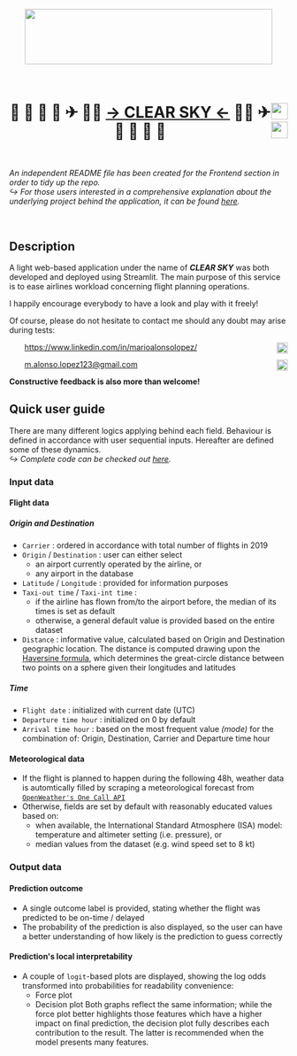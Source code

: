 <p align="center">
  <img width=447.9 height=100.2 src="https://user-images.githubusercontent.com/71399207/117346880-a28fbd80-aea8-11eb-9074-24ef6fe5d804.jpeg">
</p>
&nbsp;

<h1 style="text-align:center">
  <img width=30 style="float: right;" src="https://docs.streamlit.io/en/0.79.0/_static/favicon.png">
  &#128279 &#128313 &#128311 &#128313 &#9992 &#128104;&#8205;&#9992;&#65039;
  <a href="https://share.streamlit.io/malonsol/tfm_kschool/main/frontend/flight_delay_predictor.py">→ CLEAR SKY ←</a>
  &#128105;&#8205;&#9992;&#65039; &#9992 &#128313 &#128311 &#128313 &#128279
  <img width=30 style="float: right;" src="https://docs.streamlit.io/en/0.79.0/_static/favicon.png">
</h1>
&nbsp;


*An independent README file has been created for the Frontend section in order to tidy up the repo.*  
*:arrow_right_hook: For those users interested in a comprehensive explanation about the underlying project behind the application, it can be found [here](https://github.com/malonsol/TFM_KSchool/blob/main/README.md).*

&nbsp;

## Description

A light web-based application under the name of ***CLEAR SKY*** was both developed and deployed using Streamlit. The main purpose of this service is to ease airlines workload concerning flight planning operations.

I happily encourage everybody to have a look and play with it freely!

Of course, please do not hesitate to contact me should any doubt may arise during tests:
&nbsp;

&nbsp;&nbsp;&nbsp;<img width=20 style="float: right;" src="https://content.linkedin.com/content/dam/me/business/en-us/amp/brand-site/v2/bg/LI-Bug.svg.original.svg">
&nbsp;&nbsp;&nbsp;https://www.linkedin.com/in/marioalonsolopez/

&nbsp;&nbsp;&nbsp;<img width=20 style="float: right;" src="https://www.google.com/gmail/about/static/images/logo-gmail.png?cache=1adba63">
&nbsp;&nbsp;&nbsp;m.alonso.lopez123@gmail.com

**Constructive feedback is also more than welcome!**
&nbsp;

## Quick user guide

There are many different logics applying behind each field. Behaviour is defined in accordance with user sequential inputs. Hereafter are defined some of these dynamics.  
*:arrow_right_hook: Complete code can be checked out [here](./7_frontend.ipynb).*

### Input data
#### Flight data
##### Origin and Destination
- `Carrier` : ordered in accordance with total number of flights in 2019
- `Origin` / `Destination` : user can either select 
  - an airport currently operated by the airline, or
  - any airport in the database
- `Latitude` / `Longitude` : provided for information purposes
- `Taxi-out time` / `Taxi-int time` : 
  - if the airline has flown from/to the airport before, the median of its times is set as default
  - otherwise, a general default value is provided based on the entire dataset
- `Distance` : informative value, calculated based on Origin and Destination geographic location. The distance is computed drawing upon the [Haversine formula](https://en.wikipedia.org/wiki/Haversine_formula), which determines the great-circle distance between two points on a sphere given their longitudes and latitudes
##### Time
- `Flight date` : initialized with current date (UTC)
- `Departure time hour` : initialized on 0 by default
- `Arrival time hour` : based on the most frequent value *(mode)* for the combination of: Origin, Destination, Carrier and Departure time hour

#### Meteorological data
- If the flight is planned to happen during the following 48h, weather data is automtically filled by scraping a meteorological forecast from [`OpenWeather's One Call API`](https://openweathermap.org/api/one-call-api)
- Otherwise, fields are set by default with reasonably educated values based on:
  - when available, the International Standard Atmosphere (ISA) model: temperature and altimeter setting (i.e. pressure), or
  - median values from the dataset (e.g. wind speed set to 8 kt)


### Output data
#### Prediction outcome
- A single outcome label is provided, stating whether the flight was predicted to be on-time / delayed
- The probability of the prediction is also displayed, so the user can have a better understanding of how likely is the prediction to guess correctly
#### Prediction's local interpretability
- A couple of `logit`-based plots are displayed, showing the log odds transformed into probabilities for readability convenience:
  - Force plot
  - Decision plot
Both graphs reflect the same information; while the force plot better highlights those features which have a higher impact on final prediction, the decision plot fully describes each contribution to the result. The latter is recommended when the model presents many features.
